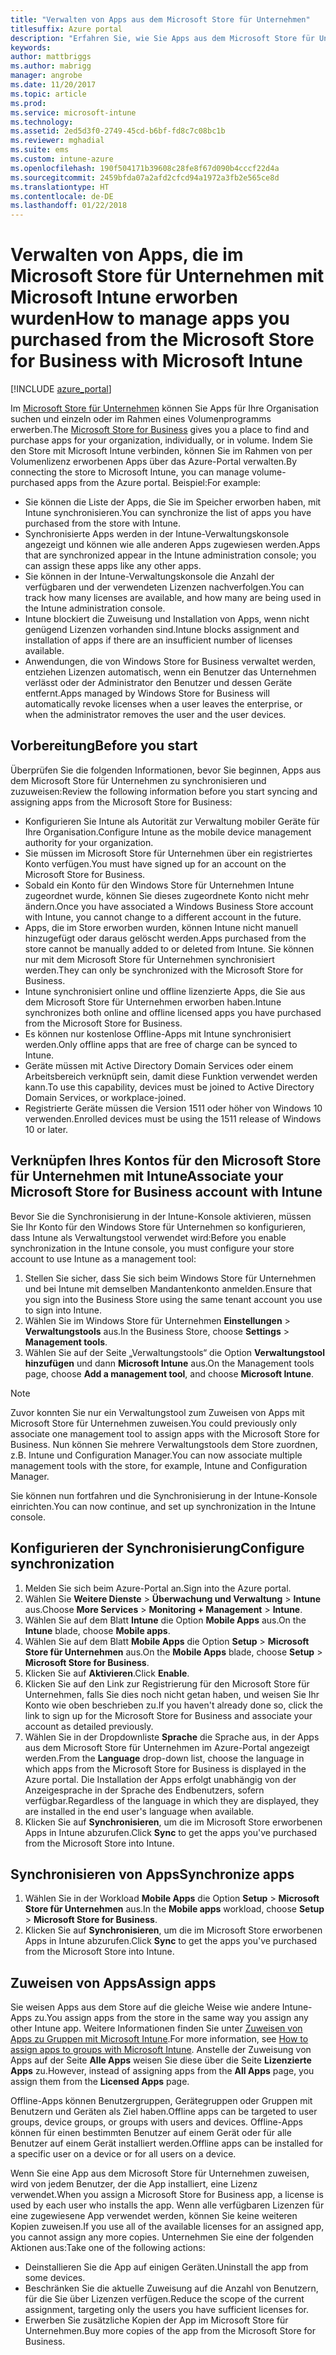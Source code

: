```yaml
---
title: "Verwalten von Apps aus dem Microsoft Store für Unternehmen"
titlesuffix: Azure portal
description: "Erfahren Sie, wie Sie Apps aus dem Microsoft Store für Unternehmen in Intune synchronisieren und dann zuweisen und nachverfolgen können."
keywords: 
author: mattbriggs
ms.author: mabrigg
manager: angrobe
ms.date: 11/20/2017
ms.topic: article
ms.prod: 
ms.service: microsoft-intune
ms.technology: 
ms.assetid: 2ed5d3f0-2749-45cd-b6bf-fd8c7c08bc1b
ms.reviewer: mghadial
ms.suite: ems
ms.custom: intune-azure
ms.openlocfilehash: 190f504171b39608c28fe8f67d090b4cccf22d4a
ms.sourcegitcommit: 2459bfda07a2afd2cfcd94a1972a3fb2e565ce8d
ms.translationtype: HT
ms.contentlocale: de-DE
ms.lasthandoff: 01/22/2018
---
```

# <a name="how-to-manage-apps-you-purchased-from-the-microsoft-store-for-business-with-microsoft-intune"></a><span data-ttu-id="ec529-103">Verwalten von Apps, die im Microsoft Store für Unternehmen mit Microsoft Intune erworben wurden</span><span class="sxs-lookup"><span data-stu-id="ec529-103">How to manage apps you purchased from the Microsoft Store for Business with Microsoft Intune</span></span>

[!INCLUDE [azure_portal](./includes/azure_portal.md)]

<span data-ttu-id="ec529-104">Im [Microsoft Store für Unternehmen](https://www.microsoft.com/business-store) können Sie Apps für Ihre Organisation suchen und einzeln oder im Rahmen eines Volumenprogramms erwerben.</span><span class="sxs-lookup"><span data-stu-id="ec529-104">The [Microsoft Store for Business](https://www.microsoft.com/business-store) gives you a place to find and purchase apps for your organization, individually, or in volume.</span></span> <span data-ttu-id="ec529-105">Indem Sie den Store mit Microsoft Intune verbinden, können Sie im Rahmen von per Volumenlizenz erworbenen Apps über das Azure-Portal verwalten.</span><span class="sxs-lookup"><span data-stu-id="ec529-105">By connecting the store to Microsoft Intune, you can manage volume-purchased apps from the Azure portal.</span></span> <span data-ttu-id="ec529-106">Beispiel:</span><span class="sxs-lookup"><span data-stu-id="ec529-106">For example:</span></span>
* <span data-ttu-id="ec529-107">Sie können die Liste der Apps, die Sie im Speicher erworben haben, mit Intune synchronisieren.</span><span class="sxs-lookup"><span data-stu-id="ec529-107">You can synchronize the list of apps you have purchased from the store with Intune.</span></span>
* <span data-ttu-id="ec529-108">Synchronisierte Apps werden in der Intune-Verwaltungskonsole angezeigt und können wie alle anderen Apps zugewiesen werden.</span><span class="sxs-lookup"><span data-stu-id="ec529-108">Apps that are synchronized appear in the Intune administration console; you can assign these apps like any other apps.</span></span>
* <span data-ttu-id="ec529-109">Sie können in der Intune-Verwaltungskonsole die Anzahl der verfügbaren und der verwendeten Lizenzen nachverfolgen.</span><span class="sxs-lookup"><span data-stu-id="ec529-109">You can track how many licenses are available, and how many are being used in the Intune administration console.</span></span>
* <span data-ttu-id="ec529-110">Intune blockiert die Zuweisung und Installation von Apps, wenn nicht genügend Lizenzen vorhanden sind.</span><span class="sxs-lookup"><span data-stu-id="ec529-110">Intune blocks assignment and installation of apps if there are an insufficient number of licenses available.</span></span>
* <span data-ttu-id="ec529-111">Anwendungen, die von Windows Store for Business verwaltet werden, entziehen Lizenzen automatisch, wenn ein Benutzer das Unternehmen verlässt oder der Administrator den Benutzer und dessen Geräte entfernt.</span><span class="sxs-lookup"><span data-stu-id="ec529-111">Apps managed by Windows Store for Business will automatically revoke licenses when a user leaves the enterprise, or when the administrator removes the user and the user devices.</span></span>

## <a name="before-you-start"></a><span data-ttu-id="ec529-112">Vorbereitung</span><span class="sxs-lookup"><span data-stu-id="ec529-112">Before you start</span></span>

<span data-ttu-id="ec529-113">Überprüfen Sie die folgenden Informationen, bevor Sie beginnen, Apps aus dem Microsoft Store für Unternehmen zu synchronisieren und zuzuweisen:</span><span class="sxs-lookup"><span data-stu-id="ec529-113">Review the following information before you start syncing and assigning apps from the Microsoft Store for Business:</span></span>

- <span data-ttu-id="ec529-114">Konfigurieren Sie Intune als Autorität zur Verwaltung mobiler Geräte für Ihre Organisation.</span><span class="sxs-lookup"><span data-stu-id="ec529-114">Configure Intune as the mobile device management authority for your organization.</span></span>
- <span data-ttu-id="ec529-115">Sie müssen im Microsoft Store für Unternehmen über ein registriertes Konto verfügen.</span><span class="sxs-lookup"><span data-stu-id="ec529-115">You must have signed up for an account on the Microsoft Store for Business.</span></span>
- <span data-ttu-id="ec529-116">Sobald ein Konto für den Windows Store für Unternehmen Intune zugeordnet wurde, können Sie dieses zugeordnete Konto nicht mehr ändern.</span><span class="sxs-lookup"><span data-stu-id="ec529-116">Once you have associated a Windows Business Store account with Intune, you cannot change to a different account in the future.</span></span>
- <span data-ttu-id="ec529-117">Apps, die im Store erworben wurden, können Intune nicht manuell hinzugefügt oder daraus gelöscht werden.</span><span class="sxs-lookup"><span data-stu-id="ec529-117">Apps purchased from the store cannot be manually added to or deleted from Intune.</span></span> <span data-ttu-id="ec529-118">Sie können nur mit dem Microsoft Store für Unternehmen synchronisiert werden.</span><span class="sxs-lookup"><span data-stu-id="ec529-118">They can only be synchronized with the Microsoft Store for Business.</span></span>
- <span data-ttu-id="ec529-119">Intune synchronisiert online und offline lizenzierte Apps, die Sie aus dem Microsoft Store für Unternehmen erworben haben.</span><span class="sxs-lookup"><span data-stu-id="ec529-119">Intune synchronizes both online and offline licensed apps you have purchased from the Microsoft Store for Business.</span></span>
- <span data-ttu-id="ec529-120">Es können nur kostenlose Offline-Apps mit Intune synchronisiert werden.</span><span class="sxs-lookup"><span data-stu-id="ec529-120">Only offline apps that are free of charge can be synced to Intune.</span></span>
- <span data-ttu-id="ec529-121">Geräte müssen mit Active Directory Domain Services oder einem Arbeitsbereich verknüpft sein, damit diese Funktion verwendet werden kann.</span><span class="sxs-lookup"><span data-stu-id="ec529-121">To use this capability, devices must be joined to Active Directory Domain Services, or workplace-joined.</span></span>
- <span data-ttu-id="ec529-122">Registrierte Geräte müssen die Version 1511 oder höher von Windows 10 verwenden.</span><span class="sxs-lookup"><span data-stu-id="ec529-122">Enrolled devices must be using the 1511 release of Windows 10 or later.</span></span>

## <a name="associate-your-microsoft-store-for-business-account-with-intune"></a><span data-ttu-id="ec529-123">Verknüpfen Ihres Kontos für den Microsoft Store für Unternehmen mit Intune</span><span class="sxs-lookup"><span data-stu-id="ec529-123">Associate your Microsoft Store for Business account with Intune</span></span>
<span data-ttu-id="ec529-124">Bevor Sie die Synchronisierung in der Intune-Konsole aktivieren, müssen Sie Ihr Konto für den Windows Store für Unternehmen so konfigurieren, dass Intune als Verwaltungstool verwendet wird:</span><span class="sxs-lookup"><span data-stu-id="ec529-124">Before you enable synchronization in the Intune console, you must configure your store account to use Intune as a management tool:</span></span>
1. <span data-ttu-id="ec529-125">Stellen Sie sicher, dass Sie sich beim Windows Store für Unternehmen und bei Intune mit demselben Mandantenkonto anmelden.</span><span class="sxs-lookup"><span data-stu-id="ec529-125">Ensure that you sign into the Business Store using the same tenant account you use to sign into Intune.</span></span>
2. <span data-ttu-id="ec529-126">Wählen Sie im Windows Store für Unternehmen **Einstellungen** > **Verwaltungstools** aus.</span><span class="sxs-lookup"><span data-stu-id="ec529-126">In the Business Store, choose **Settings** > **Management tools**.</span></span>
3. <span data-ttu-id="ec529-127">Wählen Sie auf der Seite „Verwaltungstools“ die Option **Verwaltungstool hinzufügen** und dann **Microsoft Intune** aus.</span><span class="sxs-lookup"><span data-stu-id="ec529-127">On the Management tools page, choose **Add a management tool**, and choose **Microsoft Intune**.</span></span>

> [!NOTE]
> <span data-ttu-id="ec529-128">Zuvor konnten Sie nur ein Verwaltungstool zum Zuweisen von Apps mit Microsoft Store für Unternehmen zuweisen.</span><span class="sxs-lookup"><span data-stu-id="ec529-128">You could previously only associate one management tool to assign apps with the Microsoft Store for Business.</span></span> <span data-ttu-id="ec529-129">Nun können Sie mehrere Verwaltungstools dem Store zuordnen, z.B. Intune und Configuration Manager.</span><span class="sxs-lookup"><span data-stu-id="ec529-129">You can now associate multiple management tools with the store, for example, Intune and Configuration Manager.</span></span>

<span data-ttu-id="ec529-130">Sie können nun fortfahren und die Synchronisierung in der Intune-Konsole einrichten.</span><span class="sxs-lookup"><span data-stu-id="ec529-130">You can now continue, and set up synchronization in the Intune console.</span></span>

## <a name="configure-synchronization"></a><span data-ttu-id="ec529-131">Konfigurieren der Synchronisierung</span><span class="sxs-lookup"><span data-stu-id="ec529-131">Configure synchronization</span></span>

1. <span data-ttu-id="ec529-132">Melden Sie sich beim Azure-Portal an.</span><span class="sxs-lookup"><span data-stu-id="ec529-132">Sign into the Azure portal.</span></span>
2. <span data-ttu-id="ec529-133">Wählen Sie **Weitere Dienste** > **Überwachung und Verwaltung** > **Intune** aus.</span><span class="sxs-lookup"><span data-stu-id="ec529-133">Choose **More Services** > **Monitoring + Management** > **Intune**.</span></span>
3. <span data-ttu-id="ec529-134">Wählen Sie auf dem Blatt **Intune** die Option **Mobile Apps** aus.</span><span class="sxs-lookup"><span data-stu-id="ec529-134">On the **Intune** blade, choose **Mobile apps**.</span></span>
1. <span data-ttu-id="ec529-135">Wählen Sie auf dem Blatt **Mobile Apps** die Option **Setup** > **Microsoft Store für Unternehmen** aus.</span><span class="sxs-lookup"><span data-stu-id="ec529-135">On the **Mobile Apps** blade, choose **Setup** > **Microsoft Store for Business**.</span></span>
2. <span data-ttu-id="ec529-136">Klicken Sie auf **Aktivieren**.</span><span class="sxs-lookup"><span data-stu-id="ec529-136">Click **Enable**.</span></span>
3. <span data-ttu-id="ec529-137">Klicken Sie auf den Link zur Registrierung für den Microsoft Store für Unternehmen, falls Sie dies noch nicht getan haben, und weisen Sie Ihr Konto wie oben beschrieben zu.</span><span class="sxs-lookup"><span data-stu-id="ec529-137">If you haven't already done so, click the link to sign up for the Microsoft Store for Business and associate your account as detailed previously.</span></span>
5. <span data-ttu-id="ec529-138">Wählen Sie in der Dropdownliste **Sprache** die Sprache aus, in der Apps aus dem Microsoft Store für Unternehmen im Azure-Portal angezeigt werden.</span><span class="sxs-lookup"><span data-stu-id="ec529-138">From the **Language** drop-down list, choose the language in which apps from the Microsoft Store for Business is displayed in the Azure portal.</span></span> <span data-ttu-id="ec529-139">Die Installation der Apps erfolgt unabhängig von der Anzeigesprache in der Sprache des Endbenutzers, sofern verfügbar.</span><span class="sxs-lookup"><span data-stu-id="ec529-139">Regardless of the language in which they are displayed, they are installed in the end user's language when available.</span></span>
6. <span data-ttu-id="ec529-140">Klicken Sie auf **Synchronisieren**, um die im Microsoft Store erworbenen Apps in Intune abzurufen.</span><span class="sxs-lookup"><span data-stu-id="ec529-140">Click **Sync** to get the apps you've purchased from the Microsoft Store into Intune.</span></span>

## <a name="synchronize-apps"></a><span data-ttu-id="ec529-141">Synchronisieren von Apps</span><span class="sxs-lookup"><span data-stu-id="ec529-141">Synchronize apps</span></span>

1. <span data-ttu-id="ec529-142">Wählen Sie in der Workload **Mobile Apps** die Option **Setup** > **Microsoft Store für Unternehmen** aus.</span><span class="sxs-lookup"><span data-stu-id="ec529-142">In the **Mobile apps** workload, choose **Setup** > **Microsoft Store for Business**.</span></span>
2. <span data-ttu-id="ec529-143">Klicken Sie auf **Synchronisieren**, um die im Microsoft Store erworbenen Apps in Intune abzurufen.</span><span class="sxs-lookup"><span data-stu-id="ec529-143">Click **Sync** to get the apps you've purchased from the Microsoft Store into Intune.</span></span>

## <a name="assign-apps"></a><span data-ttu-id="ec529-144">Zuweisen von Apps</span><span class="sxs-lookup"><span data-stu-id="ec529-144">Assign apps</span></span>

<span data-ttu-id="ec529-145">Sie weisen Apps aus dem Store auf die gleiche Weise wie andere Intune-Apps zu.</span><span class="sxs-lookup"><span data-stu-id="ec529-145">You assign apps from the store in the same way you assign any other Intune app.</span></span> <span data-ttu-id="ec529-146">Weitere Informationen finden Sie unter [Zuweisen von Apps zu Gruppen mit Microsoft Intune](apps-deploy.md).</span><span class="sxs-lookup"><span data-stu-id="ec529-146">For more information, see [How to assign apps to groups with Microsoft Intune](apps-deploy.md).</span></span> <span data-ttu-id="ec529-147">Anstelle der Zuweisung von Apps auf der Seite **Alle Apps** weisen Sie diese über die Seite **Lizenzierte Apps** zu.</span><span class="sxs-lookup"><span data-stu-id="ec529-147">However, instead of assigning apps from the **All Apps** page, you assign them from the **Licensed Apps** page.</span></span>

<span data-ttu-id="ec529-148">Offline-Apps können Benutzergruppen, Gerätegruppen oder Gruppen mit Benutzern und Geräten als Ziel haben.</span><span class="sxs-lookup"><span data-stu-id="ec529-148">Offline apps can be targeted to user groups, device groups, or groups with users and devices.</span></span>
<span data-ttu-id="ec529-149">Offline-Apps können für einen bestimmten Benutzer auf einem Gerät oder für alle Benutzer auf einem Gerät installiert werden.</span><span class="sxs-lookup"><span data-stu-id="ec529-149">Offline apps can be installed for a specific user on a device or for all users on a device.</span></span> 


<span data-ttu-id="ec529-150">Wenn Sie eine App aus dem Microsoft Store für Unternehmen zuweisen, wird von jedem Benutzer, der die App installiert, eine Lizenz verwendet.</span><span class="sxs-lookup"><span data-stu-id="ec529-150">When you assign a Microsoft Store for Business app, a license is used by each user who installs the app.</span></span> <span data-ttu-id="ec529-151">Wenn alle verfügbaren Lizenzen für eine zugewiesene App verwendet werden, können Sie keine weiteren Kopien zuweisen.</span><span class="sxs-lookup"><span data-stu-id="ec529-151">If you use all of the available licenses for an assigned app, you cannot assign any more copies.</span></span> <span data-ttu-id="ec529-152">Unternehmen Sie eine der folgenden Aktionen aus:</span><span class="sxs-lookup"><span data-stu-id="ec529-152">Take one of the following actions:</span></span>
* <span data-ttu-id="ec529-153">Deinstallieren Sie die App auf einigen Geräten.</span><span class="sxs-lookup"><span data-stu-id="ec529-153">Uninstall the app from some devices.</span></span>
* <span data-ttu-id="ec529-154">Beschränken Sie die aktuelle Zuweisung auf die Anzahl von Benutzern, für die Sie über Lizenzen verfügen.</span><span class="sxs-lookup"><span data-stu-id="ec529-154">Reduce the scope of the current assignment, targeting only the users you have sufficient licenses for.</span></span>
* <span data-ttu-id="ec529-155">Erwerben Sie zusätzliche Kopien der App im Microsoft Store für Unternehmen.</span><span class="sxs-lookup"><span data-stu-id="ec529-155">Buy more copies of the app from the Microsoft Store for Business.</span></span>


